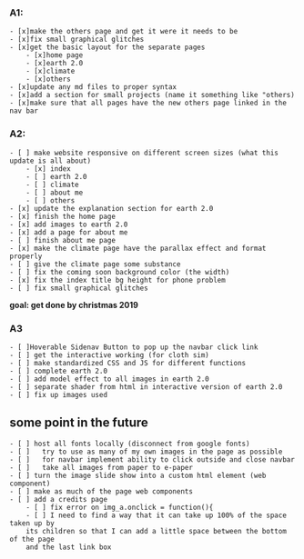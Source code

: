 ### A1:
	- [x]make the others page and get it were it needs to be
	- [x]fix small graphical glitches
	- [x]get the basic layout for the separate pages
		- [x]home page
		- [x]earth 2.0
		- [x]climate
		- [x]others
	- [x]update any md files to proper syntax
	- [x]add a section for small projects (name it something like "others)
	- [x]make sure that all pages have the new others page linked in the nav bar
     
### A2:
	- [ ] make website responsive on different screen sizes (what this update is all about) 
		- [x] index
		- [ ] earth 2.0
		- [ ] climate
		- [ ] about me
		- [ ] others
	- [x] update the explanation section for earth 2.0
	- [x] finish the home page
	- [x] add images to earth 2.0
	- [x] add a page for about me
	- [ ] finish about me page
	- [x] make the climate page have the parallax effect and format properly
	- [ ] give the climate page some substance 
	- [ ] fix the coming soon background color (the width)
	- [x] fix the index title bg height for phone problem
	- [ ] fix small graphical glitches
**goal: get done by christmas 2019**
### A3
	- [ ]Hoverable Sidenav Button to pop up the navbar click link
	- [ ] get the interactive working (for cloth sim)
	- [ ] make standardized CSS and JS for different functions 
	- [ ] complete earth 2.0
	- [ ] add model effect to all images in earth 2.0
	- [ ] separate shader from html in interactive version of earth 2.0
	- [ ] fix up images used
	
## some point in the future
	- [ ] host all fonts locally (disconnect from google fonts)
	- [ ]	try to use as many of my own images in the page as possible
	- [ ]	for navbar implement ability to click outside and close navbar
	- [ ]	take all images from paper to e-paper
	- [ ] turn the image slide show into a custom html element (web component)
	- [ ] make as much of the page web components 
	- [ ] add a credits page
		- [ ] fix error on img_a.onclick = function(){
		- [ ] I need to find a way that it can take up 100% of the space taken up by 
		its children so that I can add a little space between the bottom of the page
		and the last link box
    